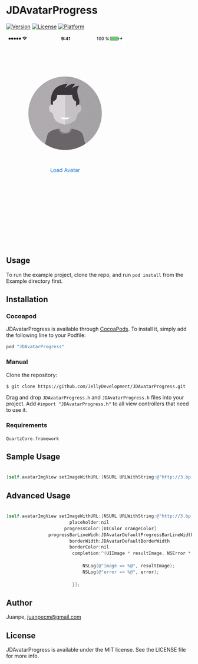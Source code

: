 # JDAvatarProgress

[![Version](https://img.shields.io/cocoapods/v/JDAvatarProgress.svg?style=flat)](http://cocoapods.org/pods/JDAvatarProgress)
[![License](https://img.shields.io/cocoapods/l/JDAvatarProgress.svg?style=flat)](http://cocoapods.org/pods/JDAvatarProgress)
[![Platform](https://img.shields.io/cocoapods/p/JDAvatarProgress.svg?style=flat)](http://cocoapods.org/pods/JDAvatarProgress)

<img src="JDAvatarProgressDemo.gif" width=320>

## Usage

To run the example project, clone the repo, and run `pod install` from the Example directory first.

## Installation

### Cocoapod

JDAvatarProgress is available through [CocoaPods](http://cocoapods.org). To install
it, simply add the following line to your Podfile:

```ruby
pod "JDAvatarProgress"
```

### Manual

Clone the repository:

```bash
$ git clone https://github.com/JellyDevelopment/JDAvatarProgress.git
```

Drag and drop `JDAvatarProgress.h` and `JDAvatarProgress.h` files into your project. Add `#import "JDAvatarProgress.h"` to all view controllers that need to use it.

### Requirements
`QuartzCore.framework`

## Sample Usage

```objective-c

[self.avatarImgView setImageWithURL:[NSURL URLWithString:@"http://3.bp.blogspot.com/-k-0O0FocJ2I/TyWbextRGlI/AAAAAAAACqo/GuPx0RH7PcY/s1600/Fondo+Pantalla.jpg"];
```

## Advanced Usage

```objective-c

[self.avatarImgView setImageWithURL:[NSURL URLWithString:@"http://3.bp.blogspot.com/-k-0O0FocJ2I/TyWbextRGlI/AAAAAAAACqo/GuPx0RH7PcY/s1600/Fondo+Pantalla.jpg"]
                        placeholder:nil
                      progressColor:[UIColor orangeColor]
                progressBarLineWidh:JDAvatarDefaultProgressBarLineWidth
                        borderWidth:JDAvatarDefaultBorderWidth
                        borderColor:nil
                         completion:^(UIImage * resultImage, NSError * error){
                             
                             NSLog(@"image => %@", resultImage);
                             NSLog(@"error => %@", error);
                             
                         }];
```

## Author

Juanpe, juanpecm@gmail.com

## License

JDAvatarProgress is available under the MIT license. See the LICENSE file for more info.
